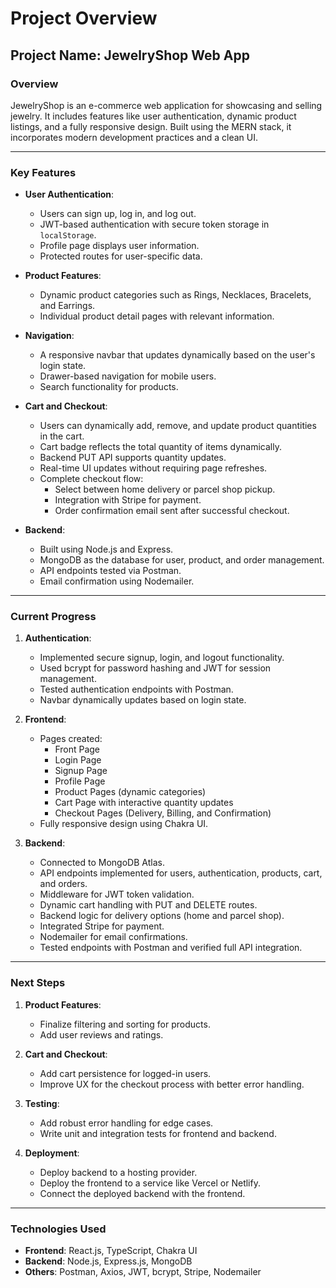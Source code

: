 # Project Overview

## **Project Name**: JewelryShop Web App

### **Overview**
JewelryShop is an e-commerce web application for showcasing and selling jewelry. It includes features like user authentication, dynamic product listings, and a fully responsive design. Built using the MERN stack, it incorporates modern development practices and a clean UI.

---

### **Key Features**
- **User Authentication**:
  - Users can sign up, log in, and log out.
  - JWT-based authentication with secure token storage in `localStorage`.
  - Profile page displays user information.
  - Protected routes for user-specific data.

- **Product Features**:
  - Dynamic product categories such as Rings, Necklaces, Bracelets, and Earrings.
  - Individual product detail pages with relevant information.

- **Navigation**:
  - A responsive navbar that updates dynamically based on the user's login state.
  - Drawer-based navigation for mobile users.
  - Search functionality for products.

- **Cart and Checkout**:
  - Users can dynamically add, remove, and update product quantities in the cart.
  - Cart badge reflects the total quantity of items dynamically.
  - Backend PUT API supports quantity updates.
  - Real-time UI updates without requiring page refreshes.
  - Complete checkout flow:
    - Select between home delivery or parcel shop pickup.
    - Integration with Stripe for payment.
    - Order confirmation email sent after successful checkout.

- **Backend**:
  - Built using Node.js and Express.
  - MongoDB as the database for user, product, and order management.
  - API endpoints tested via Postman.
  - Email confirmation using Nodemailer.

---

### **Current Progress**
1. **Authentication**:
   - Implemented secure signup, login, and logout functionality.
   - Used bcrypt for password hashing and JWT for session management.
   - Tested authentication endpoints with Postman.
   - Navbar dynamically updates based on login state.

2. **Frontend**:
   - Pages created:
     - Front Page
     - Login Page
     - Signup Page
     - Profile Page
     - Product Pages (dynamic categories)
     - Cart Page with interactive quantity updates
     - Checkout Pages (Delivery, Billing, and Confirmation)
   - Fully responsive design using Chakra UI.

3. **Backend**:
   - Connected to MongoDB Atlas.
   - API endpoints implemented for users, authentication, products, cart, and orders.
   - Middleware for JWT token validation.
   - Dynamic cart handling with PUT and DELETE routes.
   - Backend logic for delivery options (home and parcel shop).
   - Integrated Stripe for payment.
   - Nodemailer for email confirmations.
   - Tested endpoints with Postman and verified full API integration.

---

### **Next Steps**
1. **Product Features**:
   - Finalize filtering and sorting for products.
   - Add user reviews and ratings.

2. **Cart and Checkout**:
   - Add cart persistence for logged-in users.
   - Improve UX for the checkout process with better error handling.

3. **Testing**:
   - Add robust error handling for edge cases.
   - Write unit and integration tests for frontend and backend.

4. **Deployment**:
   - Deploy backend to a hosting provider.
   - Deploy the frontend to a service like Vercel or Netlify.
   - Connect the deployed backend with the frontend.

---

### **Technologies Used**
- **Frontend**: React.js, TypeScript, Chakra UI
- **Backend**: Node.js, Express.js, MongoDB
- **Others**: Postman, Axios, JWT, bcrypt, Stripe, Nodemailer
